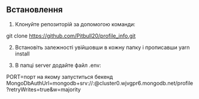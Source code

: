 ## Встановлення

1. Клонуйте репозиторій за допомогою команди:

git clone https://github.com/Pitbull20/profile_info.git

2. Встановіть залежності увійшовши в кожну папку і прописавши yarn install

3. В папці server додайте файл .env:

PORT=порт на якому запуститься бекенд
MongoDbAuthUrl=mongodb+srv://<login>:<password>@cluster0.wjvgpr6.mongodb.net/profile?retryWrites=true&w=majority
